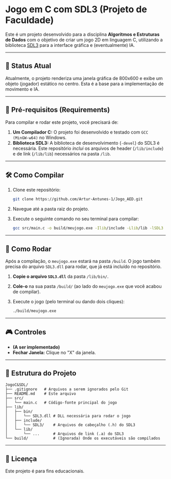 # Jogo em C com SDL3 (Projeto de Faculdade)

Este é um projeto desenvolvido para a disciplina **Algoritmos e Estruturas de Dados** com o objetivo de criar um jogo 2D em linguagem C, utilizando a biblioteca [SDL3](https://libsdl.org/) para a interface gráfica e (eventualmente) IA.

---

## 🎯 Status Atual

Atualmente, o projeto renderiza uma janela gráfica de 800x600 e exibe um objeto (jogador) estático no centro. Esta é a base para a implementação de movimento e IA.

---

## 🚀 Pré-requisitos (Requirements)

Para compilar e rodar este projeto, você precisará de:

1.  **Um Compilador C:** O projeto foi desenvolvido e testado com `GCC (MinGW-w64)` no Windows.
2.  **Biblioteca SDL3:** A biblioteca de desenvolvimento (`-devel`) do SDL3 é necessária. Este repositório *inclui* os arquivos de header (`/lib/include`) e de link (`/lib/lib`) necessários na pasta `/lib`.

---

## 🛠️ Como Compilar

1.  Clone este repositório:
    ```bash
    git clone https://github.com/Artur-Antunes-1/Jogo_AED.git
    ```
2.  Navegue até a pasta raiz do projeto.
3.  Execute o seguinte comando no seu terminal para compilar:

    ```bash
    gcc src/main.c -o build/meujogo.exe -Ilib/include -Llib/lib -lSDL3 -mwindows
    ```

---

## 🏃 Como Rodar

Após a compilação, o `meujogo.exe` estará na pasta `/build`. O jogo também precisa do arquivo `SDL3.dll` para rodar, que já está incluído no repositório.

1.  **Copie o arquivo `SDL3.dll`** da pasta `/lib/bin/`.
2.  **Cole-o** na sua pasta `/build/` (ao lado do `meujogo.exe` que você acabou de compilar).
3.  Execute o jogo (pelo terminal ou dando dois cliques):

    ```bash
    ./build/meujogo.exe
    ```

---

## 🎮 Controles

* **(A ser implementado)**
* **Fechar Janela:** Clique no "X" da janela.

---

## 📁 Estrutura do Projeto

```plaintext
JogoC&SDL/
├── .gitignore   # Arquivos a serem ignorados pelo Git
├── README.md    # Este arquivo
├── src/
│   └── main.c   # Código-fonte principal do jogo
├── lib/
│   ├── bin/
│   │   └── SDL3.dll # DLL necessária para rodar o jogo
│   ├── include/
│   │   └── SDL3/    # Arquivos de cabeçalho (.h) do SDL3
│   └── lib/
│       └── ...      # Arquivos de link (.a) do SDL3
└── build/           # (Ignorada) Onde os executáveis são compilados
```

---

## 📄 Licença

Este projeto é para fins educacionais.